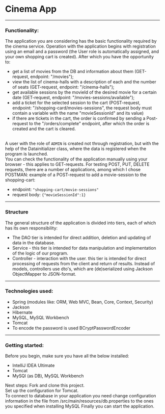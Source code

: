 ﻿# Cinema App
***
### Functionality:
The application you are considering has the basic functionality required by the cinema service.
Operation with the application begins with registration using an email and a password (the User role is automatically assigned, and your own shopping cart is created). After which you have the opportunity to:
- get a list of movies from the DB and information about them (GET-request, endpoint: "/movies");
- view the list of cinema-halls with a description of each and the number of seats (GET-request, endpoint: "/cinema-halls");
- get available sessions by the movieId of the desired movie for a certain date (GET-request, endpoint: "/movies-sessions/available");
- add a ticket for the selected session to the cart (POST-request, endpoint: "/shopping-card/movies-sessions", the request body must contain a variable with the name "movieSessionId" and its value)
- if there are tickets in the cart, the order is confirmed by sending a Post-request to the "/orders/complete" endpoint, after which the order is created and the cart is cleared.

<br>A user with the role of `ADMIN` is created not through registration, but with the help of the Datainitializer class, where the data is registered when the program is launched.
<br>You can check the functionality of the application manually using your browser - this applies to GET-requests.
For testing POST, PUT, DELETE requests, there are a number of applications, among which I chose POSTMAN:
example of a POST-request to add a movie-session to the shopping-cart:
- endpoint: `"shopping-cart/movie-sessions"`
- request body: `{"movieSessionId":1}`
***
### Structure
The general structure of the application is divided into tiers, each of which has its own responsibility:
- The DAO tier is intended for direct addition, deletion and updating of data in the database.
- Service - this tier is intended for data manipulation and implementation of the logic of our program.
- Controller - interaction with the user. this tier is intended for direct processing of requests from the client and return of results.
Instead of models, controllers use dto's, which are (de)serialized using Jackson ObjectMapper to JSON-format.
***
### Technologies used:
- Spring (modules like: ORM, Web MVC, Bean, Core, Context, Security) 
- Jackson
- Hibernate
- MySQL, MySQL Workbench
- Tomcat
- To encode the password is used BCryptPasswordEncoder 
***
### Getting started:
Before you begin, make sure you have all the below installed:
- IntelliJ IDEA Ultimate
- Tomcat
- MySQl (as DB), MySQL Workbench

Next steps:
Fork and clone this project.
<br>Set up the configuration for Tomcat.
<br>To connect to database in your application you need change configuration information in the file from /src/main/resources/db.properties to the ones you specified when installing MySQL
Finally you can start the application.
